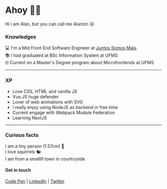 # Ahoy 🏴‍☠️
Hi i am Alan, but you can call me Alanzin 😝


### Knowledges 
💻 I'm a Mid Front End Software Engineer at <a href="https://github.com/juntossomosmais">Juntos Somos Mais</a>.   
📚 I had graduated at BSc Information System at UFMS  
🤓 Current on a Master's Degree program about Microfrontends at UFMS
_____

### XP
- Love CSS, HTML and vanilla JS
- Vue.JS huge defender
- Lover of web animations with SVG
- I really enjoy using NodeJS as backend in free time
- Current engage with Webpack Module Federation 
- Learning NextJS
_____
### Curious facts
I am a tiny person (1.57cm) 👶    
I love squirrels 🐿  
I am from a smalllll town in countryside


#### Get in touch
[Code Pen](https://codepen.io/schirrel)   |   [LinkedIn](https://www.linkedin.com/in/alanschio/) |   [Twitter](https://www.twitter.com/schirrel)




